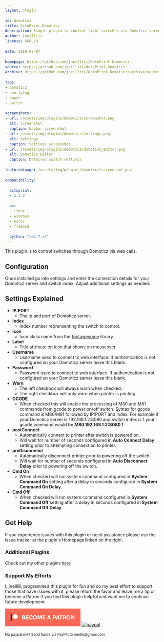 ```yaml
---
layout: plugin

id: domoticz
title: OctoPrint-Domoticz
description: Simple plugin to control light switches via Domoticz server.
author: jneilliii
license: AGPLv3

date: 2018-07-07

homepage: https://github.com/jneilliii/OctoPrint-Domoticz
source: https://github.com/jneilliii/OctoPrint-Domoticz
archive: https://github.com/jneilliii/OctoPrint-Domoticz/archive/master.zip

tags:
- domoticz
- smartplug
- power
- switch

screenshots:
- url: /assets/img/plugins/domoticz/screenshot.png
  alt: Screenshot
  caption: Navbar screenshot
- url: /assets/img/plugins/domoticz/settings.png
  alt: Settings
  caption: Settings screenshot
- url: /assets/img/plugins/domoticz/domoticz_editor.png
  alt: Domoticz Editor
  caption: Detailed switch settings

featuredimage: /assets/img/plugins/domoticz/screenshot.png

compatibility:

  octoprint:
  - 1.2.0

  os:
  - linux
  - windows
  - macos
  - freebsd

  python: ">=2.7,<4"
---
```

This plugin is to control switches through Domoticz via web calls.

## Configuration

Once installed go into settings and enter the connection details for your Domoticz server and switch index. Adjust additional settings as needed.

## Settings Explained

- **IP:PORT**
  - The ip and port of Domoticz server.
- **Index**
  - Index number reprensenting the switch to control.
- **Icon**
  - Icon class name from the [fontawesome](https://fontawesome.com/v3.2.1/icons/) library.
- **Label**
  - Title attribute on icon that shows on mouseover.
- **Username**
  - Username used to connect to web interface. If authentication is not configured on your Domoticz server leave this blank.
- **Password**
  - Password used to connect to web interface. If authentication is not configured on your Domoticz server leave this blank.
- **Warn**
  - The left checkbox will always warn when checked.
  - The right checkbox will only warn when printer is printing.
- **GCODE**
  - When checked this will enable the processing of M80 and M81 commands from gcode to power on/off switch.  Syntax for gcode command is M80/M81 followed by IP:PORT and index.  For example if your Domoticz server is 192.168.1.2:8080 and switch index is 1 your gcode command would be **M80 192.168.1.2:8080 1**
- **postConnect**
  - Automatically connect to printer after switch is powered on.
  - Will wait for number of seconds configured in **Auto Connect Delay** setting prior to attempting connection to printer.
- **preDisconnect**
  - Automatically disconnect printer prior to powering off the switch.
  - Will wait for number of seconds configured in **Auto Disconnect Delay** prior to powering off the switch.
- **Cmd On**
  - When checked will run system command configured in **System Command On** setting after a delay in seconds configured in **System Command On Delay**.
- **Cmd Off**
  - When checked will run system command configured in **System Command Off** setting after a delay in seconds configured in **System Command Off Delay**.
  
## Get Help

If you experience issues with this plugin or need assistance please use the issue tracker at the plugin's Homepage linked on the right.

### Additional Plugins

Check out my other plugins [here](https://plugins.octoprint.org/by_author/#jneilliii)

### Support My Efforts
I, jneilliii, programmed this plugin for fun and do my best effort to support those that have issues with it, please return the favor and leave me a tip or become a Patron if you find this plugin helpful and want me to continue future development.

[![Patreon](/assets/img/plugins/domoticz/patreon-with-text-new.png)](https://www.patreon.com/jneilliii) [![paypal](/assets/img/plugins/domoticz/paypal-with-text.png)](https://paypal.me/jneilliii)

<small>No paypal.me? Send funds via PayPal to jneilliii&#64;gmail&#46;com</small>

